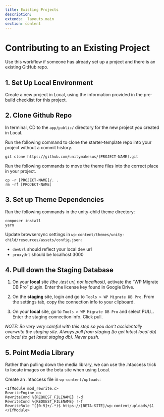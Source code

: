 ```yaml
---
title: Existing Projects
description:
extends: _layouts.main
section: content
---
```


# Contributing to an Existing Project

Use this workflow if someone has already set up a project and there is an existing GitHub repo.

## 1. Set Up Local Environment

Create a new project in Local, using the information provided in the pre-build checklist for this project.

## 2. Clone Github Repo

In terminal, CD to the `app/public/` directory for the new project you created in Local.

Run the following command to clone the starter-template repo into your project without a commit history.

```
git clone https://github.com/unitymakesus/[PROJECT-NAME].git
```

Run the following commands to move the theme files into the correct place in your project.
```
cp -r [PROJECT-NAME]/. .
rm -rf [PROJECT-NAME]
```

## 3. Set up Theme Dependencies

Run the following commands in the unity-child theme directory:

```
composer install
yarn
```

Update browsersync settings in `wp-content/themes/unity-child/resources/assets/config.json`:

- `devUrl` should reflect your local dev url
- `proxyUrl` should be localhost:3000

## 4. Pull down the Staging Database

1. On your **local** site _(the .test url, not localhost)_, activate the “WP Migrate DB Pro” plugin. Enter the license key found in Google Drive.

2. On the **staging** site, login and go to `Tools > WP Migrate DB Pro`. From the settings tab, copy the connection info to your clipboard.

3. On your **local** site, go to `Tools > WP Migrate DB Pro` and select PULL. Enter the staging connection info. Click pull.

_NOTE: Be very very careful with this step so you don’t accidentally overwrite the staging site. Always pull from staging (to get latest local db) or local (to get latest staging db). Never push._

## 5. Point Media Library

Rather than pulling down the media library, we can use the .htaccess trick to locate images on the beta site when using Local.

Create an .htaccess file in `wp-content/uploads`:

```
<IfModule mod_rewrite.c>
RewriteEngine on
RewriteCond %{REQUEST_FILENAME} !-d
RewriteCond %{REQUEST_FILENAME} !-f
RewriteRule ^([0-9]+/.*)$ https://[BETA-SITE]/wp-content/uploads/$1
</IfModule>
```
